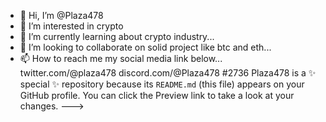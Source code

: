 - 👋 Hi, I’m @Plaza478
- 👀 I’m interested in crypto
- 🌱 I’m currently learning about crypto industry...
- 💞️ I’m looking to collaborate on solid project like btc and eth...
- 📫 How to reach me my social media link below...
twitter.com/@plaza478
  discord.com/@Plaza478 #2736
  Plaza478 is a ✨ special ✨ repository because its `README.md` (this file) appears on your GitHub profile.
You can click the Preview link to take a look at your changes.
--->
